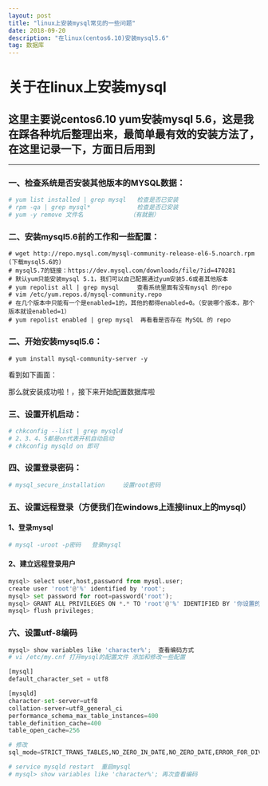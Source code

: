 ```yaml
---
layout: post
title: "linux上安装mysql常见的一些问题"
date: 2018-09-20
description: "在linux(centos6.10)安装mysql5.6"
tag: 数据库
---   
```


# 关于在linux上安装mysql
## 这里主要说centos6.10 yum安装mysql 5.6，这是我在踩各种坑后整理出来，最简单最有效的安装方法了，在这里记录一下，方面日后用到
----------

### 一、检查系统是否安装其他版本的MYSQL数据：
```python
# yum list installed | grep mysql   检查是否已安装
# rpm -qa | grep mysql*	            检查是否已安装
# yum -y remove 文件名             （有就删）
```
### 二、安装mysql5.6前的工作和一些配置：
```oython
# wget http://repo.mysql.com/mysql-community-release-el6-5.noarch.rpm (下载mysql5.6的)
# mysql5.7的链接：https://dev.mysql.com/downloads/file/?id=470281
# 默认yum只能安装mysql 5.1，我们可以自己配置通过yum安装5.6或者其他版本
# yum repolist all | grep mysql     查看系统里面有没有mysql 的repo
# vim /etc/yum.repos.d/mysql-community.repo
# 在几个版本中只能有一个是enabled=1的，其他的都得enabled=0。（安装哪个版本，那个版本就设enabled=1）
# yum repolist enabled | grep mysql  再看看是否存在 MySQL 的 repo
```
### 二、开始安装mysql5.6：
```
# yum install mysql-community-server -y
```
看到如下画面：

那么就安装成功啦！，接下来开始配置数据库啦
### 三、设置开机启动：
```python
# chkconfig --list | grep mysqld
# 2、3、4、5都是on代表开机自动启动
# chkconfig mysqld on 即可
```
### 四、设置登录密码：
```python
# mysql_secure_installation     设置root密码
```

### 五、设置远程登录（方便我们在windows上连接linux上的mysql）
#### 1、登录mysql
```python
# mysql -uroot -p密码   登录mysql
```
#### 2、建立远程登录用户
```python
mysql> select user,host,password from mysql.user;  
create user 'root'@'%' identified by 'root';
mysql> set password for root=password('root');
mysql> GRANT ALL PRIVILEGES ON *.* TO 'root'@'%' IDENTIFIED BY '你设置的密码' WITH GRANT OPTION;
mysql> flush privileges;
```
### 六、设置utf-8编码
```python
mysql> show variables like 'character%';  查看编码方式
# vi /etc/my.cnf 打开mysql的配置文件 添加和修改一些配置

[mysql]
default_character_set = utf8

[mysqld]
character-set-server=utf8
collation-server=utf8_general_ci
performance_schema_max_table_instances=400
table_definition_cache=400
table_open_cache=256

# 修改
sql_mode=STRICT_TRANS_TABLES,NO_ZERO_IN_DATE,NO_ZERO_DATE,ERROR_FOR_DIVISION_BY_ZERO,NO_AUTO_CREATE_USER,NO_ENGINE_SUBSTITUTION

# service mysqld restart  重启mysql
# mysql> show variables like 'character%'; 再次查看编码
```
